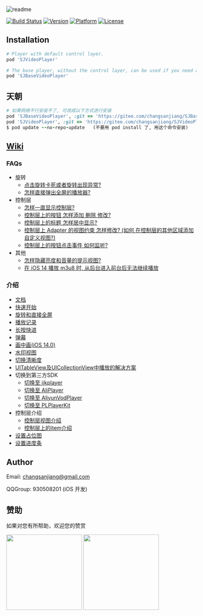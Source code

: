 ![readme](https://user-images.githubusercontent.com/37614260/43947531-922a0712-9cb2-11e8-8f8d-4823a21308d3.png)

[![Build Status](https://travis-ci.org/changsanjiang/SJVideoPlayer.svg?branch=master)](https://travis-ci.org/changsanjiang/SJVideoPlayer)
[![Version](https://img.shields.io/cocoapods/v/SJVideoPlayer.svg?style=flat)](https://cocoapods.org/pods/SJVideoPlayer)
[![Platform](https://img.shields.io/badge/platform-iOS-blue.svg)](https://github.com/changsanjiang)
[![License](https://img.shields.io/github/license/changsanjiang/SJVideoPlayer.svg)](https://github.com/changsanjiang/SJVideoPlayer/blob/master/LICENSE.md)

## Installation
```ruby
# Player with default control layer.
pod 'SJVideoPlayer'

# The base player, without the control layer, can be used if you need a custom control layer.
pod 'SJBaseVideoPlayer'
```

## 天朝
```ruby
# 如果网络不行安装不了, 可改成以下方式进行安装
pod 'SJBaseVideoPlayer', :git => 'https://gitee.com/changsanjiang/SJBaseVideoPlayer.git'
pod 'SJVideoPlayer', :git => 'https://gitee.com/changsanjiang/SJVideoPlayer.git'
$ pod update --no-repo-update   (不要用 pod install 了, 用这个命令安装)
```

##  [Wiki](https://github.com/changsanjiang/SJVideoPlayer/wiki)

### FAQs
- 旋转
    - [点击旋转卡死或者旋转出现异常?](https://github.com/changsanjiang/SJVideoPlayer/wiki/%E7%82%B9%E5%87%BB%E6%97%8B%E8%BD%AC%E5%8D%A1%E6%AD%BB%E6%88%96%E8%80%85%E6%97%8B%E8%BD%AC%E5%87%BA%E7%8E%B0%E5%BC%82%E5%B8%B8%3F)
    - [怎样直接弹出全屏的播放器?](https://github.com/changsanjiang/SJVideoPlayer/wiki/%E5%A6%82%E4%BD%95%E7%9B%B4%E6%8E%A5%E5%BC%B9%E5%87%BA%E5%85%A8%E5%B1%8F%E7%9A%84%E6%92%AD%E6%94%BE%E5%99%A8%3F)
- 控制层
    - [怎样一直显示控制层?](https://github.com/changsanjiang/SJVideoPlayer/wiki/%E5%A6%82%E4%BD%95%E4%B8%80%E7%9B%B4%E6%98%BE%E7%A4%BA%E6%8E%A7%E5%88%B6%E5%B1%82%3F)
    - [控制层上的按钮 怎样添加 删除 修改?](https://github.com/changsanjiang/SJVideoPlayer/wiki/%E6%8E%A7%E5%88%B6%E5%B1%82%E4%B8%8A%E7%9A%84%E6%8C%89%E9%92%AE%E5%A6%82%E4%BD%95-%E6%B7%BB%E5%8A%A0-%E5%88%A0%E9%99%A4-%E4%BF%AE%E6%94%B9%3F)
    - [控制层上的标题 怎样居中显示?](https://github.com/changsanjiang/SJVideoPlayer/wiki/%E5%A6%82%E4%BD%95%E4%BD%BF%E6%A0%87%E9%A2%98%E5%B1%85%E4%B8%AD%E6%98%BE%E7%A4%BA%3F)
    - [控制层上 Adapter 的视图约束 怎样修改? (如何 在控制层的其他区域添加自定义视图?)](https://github.com/changsanjiang/SJVideoPlayer/wiki/%E5%A6%82%E4%BD%95%E4%BF%AE%E6%94%B9%E6%8E%A7%E5%88%B6%E5%B1%82%E4%B8%8A%60Adapter%60%E7%9A%84%E8%A7%86%E5%9B%BE%E7%BA%A6%E6%9D%9F%3F-(%E5%A6%82%E4%BD%95%E5%9C%A8%E6%8E%A7%E5%88%B6%E5%B1%82%E7%9A%84%E5%85%B6%E4%BB%96%E5%8C%BA%E5%9F%9F%E6%B7%BB%E5%8A%A0%E8%87%AA%E5%AE%9A%E4%B9%89%E8%A7%86%E5%9B%BE%3F))
    - [控制层上的按钮点击事件 如何监听?](https://github.com/changsanjiang/SJVideoPlayer/wiki/%E5%A6%82%E4%BD%95%E7%9B%91%E5%90%AC%E6%8E%A7%E5%88%B6%E5%B1%82%E4%B8%8A%E7%9A%84%E6%8C%89%E9%92%AE%E7%82%B9%E5%87%BB%E4%BA%8B%E4%BB%B6%3F)
- 其他
    - [怎样隐藏亮度和音量的提示视图?](https://github.com/changsanjiang/SJVideoPlayer/wiki/%E5%A6%82%E4%BD%95-%E9%9A%90%E8%97%8F%E4%BA%AE%E5%BA%A6%E5%92%8C%E9%9F%B3%E9%87%8F%E7%9A%84%E6%8F%90%E7%A4%BA%E8%A7%86%E5%9B%BE%3F)
    - [在 iOS 14 播放 m3u8 时, 从后台进入前台后无法继续播放](https://github.com/changsanjiang/SJVideoPlayer/wiki/%E5%9C%A8-iOS-14-%E6%92%AD%E6%94%BE-m3u8-%E6%97%B6,-%E4%BB%8E%E5%90%8E%E5%8F%B0%E8%BF%9B%E5%85%A5%E5%89%8D%E5%8F%B0%E5%90%8E%E6%97%A0%E6%B3%95%E7%BB%A7%E7%BB%AD%E6%92%AD%E6%94%BE)

### 介绍 
- [文档](https://github.com/changsanjiang/SJVideoPlayer/wiki/Documents)
- [快速开始](https://github.com/changsanjiang/SJVideoPlayer/wiki/%E5%BF%AB%E9%80%9F%E5%BC%80%E5%A7%8B)
- [旋转和直接全屏](https://github.com/changsanjiang/SJVideoPlayer/wiki/旋转和直接全屏)
- [播放记录](https://github.com/changsanjiang/SJVideoPlayer/wiki/%E6%92%AD%E6%94%BE%E8%AE%B0%E5%BD%95)
- [长按快进](https://github.com/changsanjiang/SJVideoPlayer/wiki/%E9%95%BF%E6%8C%89%E5%BF%AB%E8%BF%9B)
- [弹幕](https://github.com/changsanjiang/SJVideoPlayer/wiki/%E5%BC%B9%E5%B9%95)
- [画中画(iOS 14.0)](https://github.com/changsanjiang/SJVideoPlayer/wiki/iOS-14-%E7%94%BB%E4%B8%AD%E7%94%BB)
- [水印视图](https://github.com/changsanjiang/SJVideoPlayer/wiki/水印视图)
- [切换清晰度](https://github.com/changsanjiang/SJVideoPlayer/wiki/%E5%88%87%E6%8D%A2%E6%B8%85%E6%99%B0%E5%BA%A6)
- [UITableView及UICollectionView中播放的解决方案](https://github.com/changsanjiang/SJVideoPlayer/wiki/UITableView%E5%8F%8AUICollectionView%E4%B8%AD%E6%92%AD%E6%94%BE%E7%9A%84%E8%A7%A3%E5%86%B3%E6%96%B9%E6%A1%88v2)
- 切换到第三方SDK
    - [切换至 ijkplayer](https://github.com/changsanjiang/SJVideoPlayer/wiki/Use-ijkplayer)
    - [切换至 AliPlayer](https://github.com/changsanjiang/SJVideoPlayer/wiki/Use-AliPlayer)
    - [切换至 AliyunVodPlayer](https://github.com/changsanjiang/SJVideoPlayer/wiki/Use-AliVodPlayer)
    - [切换至 PLPlayerKit](https://github.com/changsanjiang/SJVideoPlayer/wiki/Use-PLPlayerKit)
- 控制层介绍
    - [控制层视图介绍](https://github.com/changsanjiang/SJVideoPlayer/wiki/Control-Layer-Views)
    - [控制层上的item介绍](https://github.com/changsanjiang/SJVideoPlayer/wiki/Setup-Control-Layer-View)
- [设置占位图](https://github.com/changsanjiang/SJVideoPlayer/wiki/Setup-Placeholder-Image)
- [设置进度条](https://github.com/changsanjiang/SJVideoPlayer/wiki/Setup-Progress-Slider)

## Author

Email: changsanjiang@gmail.com

QQGroup: 930508201 (iOS 开发)

## 赞助
如果对您有所帮助，欢迎您的赞赏

<img src="https://github.com/changsanjiang/SJBaseVideoPlayer/blob/master/Project/Project/imgs/thanks_zfb.JPG?raw=true" width="200">
<img src="https://github.com/changsanjiang/SJBaseVideoPlayer/blob/master/Project/Project/imgs/thanks_wechat.JPG?raw=true" width="200">
